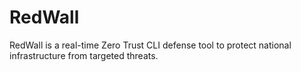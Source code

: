 # RedWall
RedWall is a real-time Zero Trust CLI defense tool to protect national infrastructure from targeted threats.
